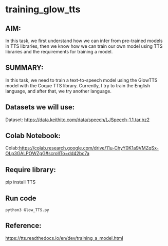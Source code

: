 # training_glow_tts
## AIM:
In this task, we first understand how we can infer from pre-trained models in TTS libraries, then we know how we can train our own model using TTS libraries and the requirements for training a model.
## SUMMARY:
In this task, we need to train a text-to-speech model using the GlowTTS model with the Coque TTS library. Currently, I try to train the English language, and after that, we try another language.
## Datasets we will use:
Dataset: https://data.keithito.com/data/speech/LJSpeech-1.1.tar.bz2 
## Colab Notebook:
Colab:https://colab.research.google.com/drive/11u-ChyY0K1a9VMZqSx-OLp3GALPOWZgG#scrollTo=dd42bc7a 
## Require library:
  pip install TTS
## Run code
    python3 Glow_TTS.py
## Reference: 
https://tts.readthedocs.io/en/dev/training_a_model.html
